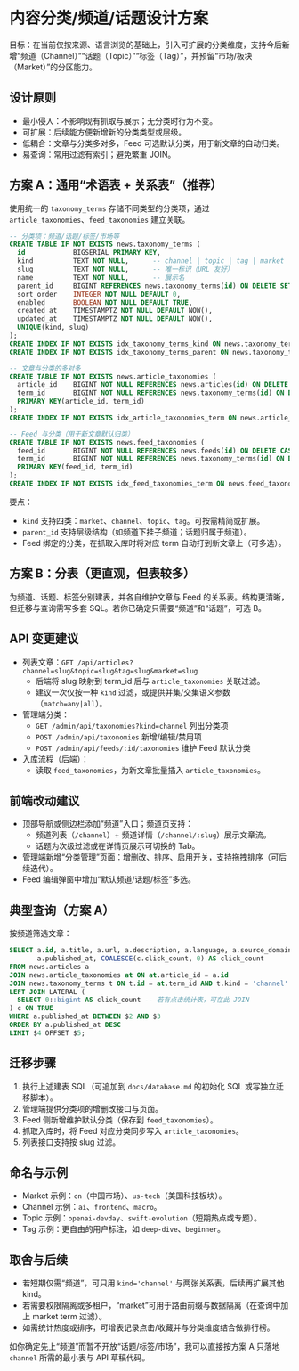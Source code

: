 # 内容分类/频道/话题设计方案

目标：在当前仅按来源、语言浏览的基础上，引入可扩展的分类维度，支持今后新增“频道（Channel）”“话题（Topic）”“标签（Tag）”，并预留“市场/板块（Market）”的分区能力。

## 设计原则
- 最小侵入：不影响现有抓取与展示；无分类时行为不变。
- 可扩展：后续能方便新增新的分类类型或层级。
- 低耦合：文章与分类多对多，Feed 可选默认分类，用于新文章的自动归类。
- 易查询：常用过滤有索引；避免繁重 JOIN。

## 方案 A：通用“术语表 + 关系表”（推荐）
使用统一的 `taxonomy_terms` 存储不同类型的分类项，通过 `article_taxonomies`、`feed_taxonomies` 建立关联。

```sql
-- 分类项：频道/话题/标签/市场等
CREATE TABLE IF NOT EXISTS news.taxonomy_terms (
  id            BIGSERIAL PRIMARY KEY,
  kind          TEXT NOT NULL,      -- channel | topic | tag | market
  slug          TEXT NOT NULL,      -- 唯一标识（URL 友好）
  name          TEXT NOT NULL,      -- 展示名
  parent_id     BIGINT REFERENCES news.taxonomy_terms(id) ON DELETE SET NULL,
  sort_order    INTEGER NOT NULL DEFAULT 0,
  enabled       BOOLEAN NOT NULL DEFAULT TRUE,
  created_at    TIMESTAMPTZ NOT NULL DEFAULT NOW(),
  updated_at    TIMESTAMPTZ NOT NULL DEFAULT NOW(),
  UNIQUE(kind, slug)
);
CREATE INDEX IF NOT EXISTS idx_taxonomy_terms_kind ON news.taxonomy_terms(kind);
CREATE INDEX IF NOT EXISTS idx_taxonomy_terms_parent ON news.taxonomy_terms(parent_id);

-- 文章与分类的多对多
CREATE TABLE IF NOT EXISTS news.article_taxonomies (
  article_id    BIGINT NOT NULL REFERENCES news.articles(id) ON DELETE CASCADE,
  term_id       BIGINT NOT NULL REFERENCES news.taxonomy_terms(id) ON DELETE CASCADE,
  PRIMARY KEY(article_id, term_id)
);
CREATE INDEX IF NOT EXISTS idx_article_taxonomies_term ON news.article_taxonomies(term_id);

-- Feed 与分类（用于新文章默认归类）
CREATE TABLE IF NOT EXISTS news.feed_taxonomies (
  feed_id       BIGINT NOT NULL REFERENCES news.feeds(id) ON DELETE CASCADE,
  term_id       BIGINT NOT NULL REFERENCES news.taxonomy_terms(id) ON DELETE CASCADE,
  PRIMARY KEY(feed_id, term_id)
);
CREATE INDEX IF NOT EXISTS idx_feed_taxonomies_term ON news.feed_taxonomies(term_id);
```

要点：
- `kind` 支持四类：`market`、`channel`、`topic`、`tag`。可按需精简或扩展。
- `parent_id` 支持层级结构（如频道下挂子频道；话题归属于频道）。
- Feed 绑定的分类，在抓取入库时将对应 term 自动打到新文章上（可多选）。

## 方案 B：分表（更直观，但表较多）
为频道、话题、标签分别建表，并各自维护文章与 Feed 的关系表。结构更清晰，但迁移与查询需写多套 SQL。若你已确定只需要“频道”和“话题”，可选 B。

## API 变更建议
- 列表文章：`GET /api/articles?channel=slug&topic=slug&tag=slug&market=slug`
  - 后端将 slug 映射到 term_id 后与 `article_taxonomies` 关联过滤。
  - 建议一次仅按一种 `kind` 过滤，或提供并集/交集语义参数（`match=any|all`）。
- 管理端分类：
  - `GET /admin/api/taxonomies?kind=channel` 列出分类项
  - `POST /admin/api/taxonomies` 新增/编辑/禁用项
  - `POST /admin/api/feeds/:id/taxonomies` 维护 Feed 默认分类
- 入库流程（后端）：
  - 读取 `feed_taxonomies`，为新文章批量插入 `article_taxonomies`。

## 前端改动建议
- 顶部导航或侧边栏添加“频道”入口；频道页支持：
  - 频道列表（`/channel`）+ 频道详情（`/channel/:slug`）展示文章流。
  - 话题为次级过滤或在详情页展示可切换的 Tab。
- 管理端新增“分类管理”页面：增删改、排序、启用开关，支持拖拽排序（可后续迭代）。
- Feed 编辑弹窗中增加“默认频道/话题/标签”多选。

## 典型查询（方案 A）
按频道筛选文章：
```sql
SELECT a.id, a.title, a.url, a.description, a.language, a.source_domain,
       a.published_at, COALESCE(c.click_count, 0) AS click_count
FROM news.articles a
JOIN news.article_taxonomies at ON at.article_id = a.id
JOIN news.taxonomy_terms t ON t.id = at.term_id AND t.kind = 'channel' AND t.slug = $1
LEFT JOIN LATERAL (
  SELECT 0::bigint AS click_count -- 若有点击统计表，可在此 JOIN
) c ON TRUE
WHERE a.published_at BETWEEN $2 AND $3
ORDER BY a.published_at DESC
LIMIT $4 OFFSET $5;
```

## 迁移步骤
1) 执行上述建表 SQL（可追加到 `docs/database.md` 的初始化 SQL 或写独立迁移脚本）。
2) 管理端提供分类项的增删改接口与页面。
3) Feed 侧新增维护默认分类（保存到 `feed_taxonomies`）。
4) 抓取入库时，将 Feed 对应分类同步写入 `article_taxonomies`。
5) 列表接口支持按 slug 过滤。

## 命名与示例
- Market 示例：`cn`（中国市场）、`us-tech`（美国科技板块）。
- Channel 示例：`ai`、`frontend`、`macro`。
- Topic 示例：`openai-devday`、`swift-evolution`（短期热点或专题）。
- Tag 示例：更自由的用户标注，如 `deep-dive`、`beginner`。

## 取舍与后续
- 若短期仅需“频道”，可只用 `kind='channel'` 与两张关系表，后续再扩展其他 kind。
- 若需要权限隔离或多租户，“market”可用于路由前缀与数据隔离（在查询中加上 market term 过滤）。
- 如需统计热度或排序，可增表记录点击/收藏并与分类维度结合做排行榜。

如你确定先上“频道”而暂不开放“话题/标签/市场”，我可以直接按方案 A 只落地 `channel` 所需的最小表与 API 草稿代码。
